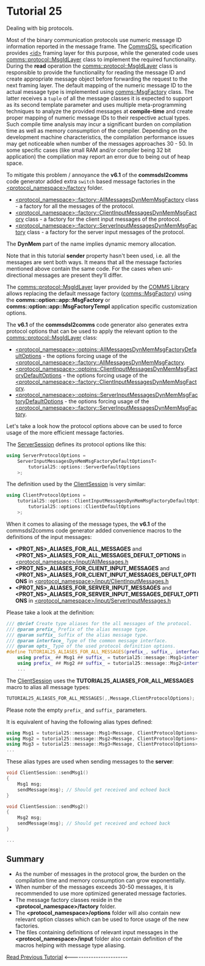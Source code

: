 # Tutorial 25
Dealing with big protocols.

Most of the binary communication protocols use numeric message ID information reported in the
message frame. The [CommsDSL](https://github.com/commschamp/CommsDSL-Specification) specification
provides [&lt;id&gt;](https://commschamp.github.io/commsdsl_spec/#frames-id) framing layer for this purpose, while the generated code uses
[comms::protocol::MsgIdLayer](https://commschamp.github.io/comms_doc/classcomms_1_1protocol_1_1MsgIdLayer.html) class
to implement the required functionality. During the **read** operation the
[comms::protocol::MsgIdLayer](https://commschamp.github.io/comms_doc/classcomms_1_1protocol_1_1MsgIdLayer.html) class
is responsible to provide the functionality for reading the message ID and create appropriate message object before forwarding
the request to the next framing layer. The
default mapping of the numeric message ID to the actual message type is implemented using
[comms::MsgFactory](https://commschamp.github.io/comms_doc/classcomms_1_1MsgFactory.html) class.
The latter receives a `tuple` of all the message classes it is expected to support as its second template parameter
and uses multiple meta-programming techniques to analyze the provided messages at **compile-time** and
create proper mapping of numeric message IDs to their respective actual types. Such compile time analysis may incur
a significant burden on compilation time as well as memory consumption of the compiler. Depending on the
development machine characteristics, the compilation performance issues may get noticeable when number of the
messages approaches 30 - 50. In some specific cases (like small RAM and/or compiler being 32 bit application)
the compilation may report an error due to being out of heap space.

To mitigate this problem / annoyance the **v6.1** of the **commsdsl2comms** code generator added extra `switch`
based message factories in the [&lt;protocol_namespace&gt;/factory](include/tutorial25/factory) folder.

- [&lt;protocol_namespace&gt;::<zero-width space>factory::AllMessagesDynMemMsgFactory](include/tutorial25/factory/AllMessagesDynMemMsgFactory.h) class -
  a factory for all the messages of the protocol.
- [&lt;protocol_namespace&gt;::<zero-width space>factory::ClientInputMessagesDynMemMsgFactory](include/tutorial25/factory/ClientInputMessagesDynMemMsgFactory.h) class -
  a factory for the client input messages of the protocol.
- [&lt;protocol_namespace&gt;::<zero-width space>factory::ServerInputMessagesDynMemMsgFactory](include/tutorial25/factory/ServerInputMessagesDynMemMsgFactory.h) class -
  a factory for the server input messages of the protocol.

The **DynMem** part of the name implies dynamic memory allocation.

Note that in this tutorial **sender** property hasn't been used, i.e. all the messages are sent both ways. It means that all the message factories
mentioned above contain the same code. For the cases when uni-directional messages are present they'll differ.

The [comms::protocol::MsgIdLayer](https://commschamp.github.io/comms_doc/classcomms_1_1protocol_1_1MsgIdLayer.html) layer provided by the
[COMMS Library](https://github.com/commschamp/comms) allows replacing the default message factory
([comms::MsgFactory](https://commschamp.github.io/comms_doc/classcomms_1_1MsgFactory.html))
using the **comms::option::app::MsgFactory** or **comms::option::app::MsgFactoryTempl** application specific customization options.

The **v6.1** of the **commsdsl2comms** code generator also generates extra protocol options that can be used to apply the relevant
option to the [comms::protocol::MsgIdLayer](https://commschamp.github.io/comms_doc/classcomms_1_1protocol_1_1MsgIdLayer.html) class:

- [&lt;protocol_namespace&gt;::optoins::AllMessagesDynMemMsgFactoryDefaultOptions](include/tutorial25/options/AllMessagesDynMemMsgFactoryDefaultOptions.h) - the options forcing usage
  of the [&lt;protocol_namespace&gt;::<zero-width space>factory::AllMessagesDynMemMsgFactory](include/tutorial25/factory/AllMessagesDynMemMsgFactory.h).
- [&lt;protocol_namespace&gt;::optoins::ClientInputMessagesDynMemMsgFactoryDefaultOptions](include/tutorial25/options/ClientInputMessagesDynMemMsgFactoryDefaultOptions.h) -
  the options forcing usage of the [&lt;protocol_namespace&gt;::<zero-width space>factory::ClientInputMessagesDynMemMsgFactory](include/tutorial25/factory/ClientInputMessagesDynMemMsgFactory.h).
- [&lt;protocol_namespace&gt;::optoins::ServerInputMessagesDynMemMsgFactoryDefaultOptions](include/tutorial25/options/ServerInputMessagesDynMemMsgFactoryDefaultOptions.h) -
  the options forcing usage of the [&lt;protocol_namespace&gt;::<zero-width space>factory::ServerInputMessagesDynMemMsgFactory](include/tutorial25/factory/ServerInputMessagesDynMemMsgFactory.h).

Let's take a look how the protocol options above can be used to force usage of the more efficient message factories.

The [ServerSession](src/ServerSession.h) defines its protocol options like this:
```cpp
using ServerProtocolOptions =
    ServerInputMessagesDynMemMsgFactoryDefaultOptionsT<
        tutorial25::options::ServerDefaultOptions
    >;
```

The definition used by the [ClientSession](src/ClientSession.h) is very similar:
```cpp
using ClientProtocolOptions =
    tutorial25::options::ClientInputMessagesDynMemMsgFactoryDefaultOptionsT<
        tutorial25::options::ClientDefaultOptions
    >;
```

When it comes to aliasing of the message types, the **v6.1** of the commsdsl2comms code generator added
convenience macros to the definitions of the input messages:

- **&lt;PROT_NS&gt;_ALIASES_FOR_ALL_MESSAGES** and **&lt;PROT_NS&gt;_ALIASES_FOR_ALL_MESSAGES_DEFULT_OPTIONS** in
  [&lt;protocol_namespace&gt;/input/AllMessages.h](include/tutorial25/input/AllMessages.h)
- **&lt;PROT_NS&gt;_ALIASES_FOR_CLIENT_INPUT_MESSAGES** and **&lt;PROT_NS&gt;_ALIASES_FOR_CLIENT_INPUT_MESSAGES_DEFULT_OPTIONS** in
  [&lt;protocol_namespace&gt;/input/ClientInputMessages.h](include/tutorial25/input/ClientInputMessages.h)
- **&lt;PROT_NS&gt;_ALIASES_FOR_SERVER_INPUT_MESSAGES** and **&lt;PROT_NS&gt;_ALIASES_FOR_SERVER_INPUT_MESSAGES_DEFULT_OPTIONS** in
  [&lt;protocol_namespace&gt;/input/ServerInputMessages.h](include/tutorial25/input/ServerInputMessages.h)

Please take a look at the definition:
```cpp
/// @brief Create type aliases for the all messages of the protocol.
/// @param prefix_ Prefix of the alias message type.
/// @param suffix_ Suffix of the alias message type.
/// @param interface_ Type of the common message interface.
/// @param opts_ Type of the used protocol definition options.
#define TUTORIAL25_ALIASES_FOR_ALL_MESSAGES(prefix_, suffix_, interface_, opts_) \
    using prefix_ ## Msg1 ## suffix_ = tutorial25::message::Msg1<interface_, opts_>; \
    using prefix_ ## Msg2 ## suffix_ = tutorial25::message::Msg2<interface_, opts_>; \
    ...
```

The [ClientSession](src/ClientSession.h) uses the **TUTORIAL25_ALIASES_FOR_ALL_MESSAGES** macro to alias all message types:
```cpp
TUTORIAL25_ALIASES_FOR_ALL_MESSAGES(,,Message,ClientProtocolOptions);
```

Please note the empty `prefix_` and `suffix_` parameters.

It is equivalent of having the following alias types defined:
```cpp
using Msg1 = tutorial25::message::Msg1<Message, ClientProtocolOptions>;
using Msg2 = tutorial25::message::Msg2<Message, ClientProtocolOptions>;
using Msg3 = tutorial25::message::Msg3<Message, ClientProtocolOptions>;
...
```

These alias types are used when sending messages to the **server**:
```cpp
void ClientSession::sendMsg1()
{
    Msg1 msg;
    sendMessage(msg); // Should get received and echoed back
}

void ClientSession::sendMsg2()
{
    Msg2 msg;
    sendMessage(msg); // Should get received and echoed back
}

...
```

## Summary

- As the number of messages in the protocol grow, the burden on the compilation time and memory consumption can grow exponentially.
- When number of the messages exceeds 30-50 messages, it is recommended to use more optimized generated message factories.
- The message factory classes reside in the **&lt;protocol_namespace&gt;/factory** folder.
- The **&lt;protocol_namespace&gt;/options** folder will also contain new relevant option classes which can be used to
  force usage of the new factories.
- The files containing definitions of relevant input messages in the **&lt;protocol_namespace&gt;/input** folder also contain
  definition of the macros helping with message type aliasing.

[Read Previous Tutorial](../tutorial24) &lt;-----------------------
